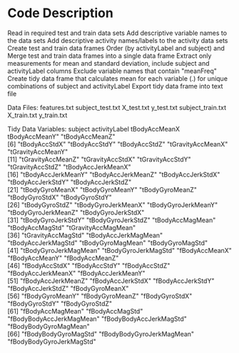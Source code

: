 Code Description
===
Read in required test and train data sets
Add descriptive variable names to the data sets
Add descriptive activity names/labels to the activity data sets
Create test and train data frames
Order (by activityLabel and subject) and Merge test and train data frames into a single data frame
Extract only measurements for mean and standard deviation, include subject and activityLabel columns
Exclude variable names that contain "meanFreq"
Create tidy data frame that calculates mean for each variable (.) for unique combinations of subject and activityLabel
Export tidy data frame into text file

Data Files:
features.txt
subject_test.txt
X_test.txt
y_test.txt
subject_train.txt
X_train.txt
y_train.txt

Tidy Data Variables:
subject
activityLabel
tBodyAccMeanX
tBodyAccMeanY"            "tBodyAccMeanZ"           
 [6] "tBodyAccStdX"             "tBodyAccStdY"             "tBodyAccStdZ"             "tGravityAccMeanX"         "tGravityAccMeanY"        
[11] "tGravityAccMeanZ"         "tGravityAccStdX"          "tGravityAccStdY"          "tGravityAccStdZ"          "tBodyAccJerkMeanX"       
[16] "tBodyAccJerkMeanY"        "tBodyAccJerkMeanZ"        "tBodyAccJerkStdX"         "tBodyAccJerkStdY"         "tBodyAccJerkStdZ"        
[21] "tBodyGyroMeanX"           "tBodyGyroMeanY"           "tBodyGyroMeanZ"           "tBodyGyroStdX"            "tBodyGyroStdY"           
[26] "tBodyGyroStdZ"            "tBodyGyroJerkMeanX"       "tBodyGyroJerkMeanY"       "tBodyGyroJerkMeanZ"       "tBodyGyroJerkStdX"       
[31] "tBodyGyroJerkStdY"        "tBodyGyroJerkStdZ"        "tBodyAccMagMean"          "tBodyAccMagStd"           "tGravityAccMagMean"      
[36] "tGravityAccMagStd"        "tBodyAccJerkMagMean"      "tBodyAccJerkMagStd"       "tBodyGyroMagMean"         "tBodyGyroMagStd"         
[41] "tBodyGyroJerkMagMean"     "tBodyGyroJerkMagStd"      "fBodyAccMeanX"            "fBodyAccMeanY"            "fBodyAccMeanZ"           
[46] "fBodyAccStdX"             "fBodyAccStdY"             "fBodyAccStdZ"             "fBodyAccJerkMeanX"        "fBodyAccJerkMeanY"       
[51] "fBodyAccJerkMeanZ"        "fBodyAccJerkStdX"         "fBodyAccJerkStdY"         "fBodyAccJerkStdZ"         "fBodyGyroMeanX"          
[56] "fBodyGyroMeanY"           "fBodyGyroMeanZ"           "fBodyGyroStdX"            "fBodyGyroStdY"            "fBodyGyroStdZ"           
[61] "fBodyAccMagMean"          "fBodyAccMagStd"           "fBodyBodyAccJerkMagMean"  "fBodyBodyAccJerkMagStd"   "fBodyBodyGyroMagMean"    
[66] "fBodyBodyGyroMagStd"      "fBodyBodyGyroJerkMagMean" "fBodyBodyGyroJerkMagStd" 
